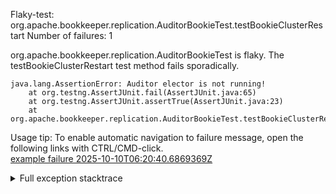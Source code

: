         
Flaky-test: org.apache.bookkeeper.replication.AuditorBookieTest.testBookieClusterRestart
Number of failures: 1

org.apache.bookkeeper.replication.AuditorBookieTest is flaky. The testBookieClusterRestart test method fails sporadically.

```
java.lang.AssertionError: Auditor elector is not running!
	at org.testng.AssertJUnit.fail(AssertJUnit.java:65)
	at org.testng.AssertJUnit.assertTrue(AssertJUnit.java:23)
	at org.apache.bookkeeper.replication.AuditorBookieTest.testBookieClusterRestart(AuditorBookieTest.java:138)
```

Usage tip: To enable automatic navigation to failure message, open the following links with CTRL/CMD-click.  
[example failure 2025-10-10T06:20:40.6869369Z](https://github.com/apache/pulsar/actions/runs/18382798391/job/52421427297#step:11:327)  


<details>
<summary>Full exception stacktrace</summary>
<code><pre>
java.lang.AssertionError: Auditor elector is not running!
	at org.testng.AssertJUnit.fail(AssertJUnit.java:65)
	at org.testng.AssertJUnit.assertTrue(AssertJUnit.java:23)
	at org.apache.bookkeeper.replication.AuditorBookieTest.testBookieClusterRestart(AuditorBookieTest.java:138)
	at java.base/jdk.internal.reflect.DirectMethodHandleAccessor.invoke(DirectMethodHandleAccessor.java:103)
	at java.base/java.lang.reflect.Method.invoke(Method.java:580)
	at org.testng.internal.invokers.MethodInvocationHelper.invokeMethod(MethodInvocationHelper.java:139)
	at org.testng.internal.invokers.InvokeMethodRunnable.runOne(InvokeMethodRunnable.java:47)
	at org.testng.internal.invokers.InvokeMethodRunnable.call(InvokeMethodRunnable.java:76)
	at org.testng.internal.invokers.InvokeMethodRunnable.call(InvokeMethodRunnable.java:11)
	at java.base/java.util.concurrent.FutureTask.run(FutureTask.java:317)
	at java.base/java.util.concurrent.ThreadPoolExecutor.runWorker(ThreadPoolExecutor.java:1144)
	at java.base/java.util.concurrent.ThreadPoolExecutor$Worker.run(ThreadPoolExecutor.java:642)
	at java.base/java.lang.Thread.run(Thread.java:1583)

</pre></code>
</details>

